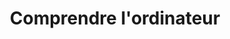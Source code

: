 ---
layout : partie
title : Comprendre l'ordinateur
slug : ordinateur
description : Comprendre l'ordinateur
image : 
in_book: true
order : 2
---